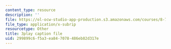 ```yaml
---
content_type: resource
description: ''
file: https://ol-ocw-studio-app-production.s3.amazonaws.com/courses/8-701-introduction-to-nuclear-and-particle-physics-fall-2020/299899c6f5a3ea847078486eb82d317e_-hgRkC_uUzU.srt
file_type: application/x-subrip
resourcetype: Other
title: 3play caption file
uid: 299899c6-f5a3-ea84-7078-486eb82d317e
---
```

